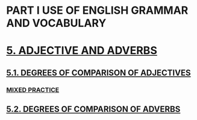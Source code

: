 # PART I USE OF ENGLISH GRAMMAR AND VOCABULARY
# [5. ADJECTIVE AND ADVERBS](../../../README.md)
## [5.1. DEGREES OF COMPARISON OF ADJECTIVES](5.1./5.1.md)
### [MIXED PRACTICE](5.1./5.1.MP.md)
## [5.2. DEGREES OF COMPARISON OF ADVERBS](5.2./5.2.README.md)
